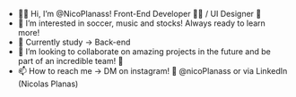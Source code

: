 
- 👋💜 Hi, I’m @NicoPlanass! Front-End Developer 👩‍💻 / UI Designer  🎨
- 👀 I’m interested in soccer, music and stocks! Always ready to learn more!
- 🌱 Currently study -> Back-end
- 💞️ I’m looking to collaborate on amazing projects in the future and be part of an incredible team! 👏
- 📫 How to reach me -> DM on instagram! 💌 @nicoPlanass or via LinkedIn (Nicolas Planas)
